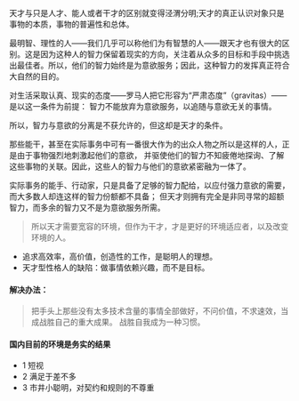 天才与只是人才、能人或者干才的区别就变得泾渭分明;天才的真正认识对象只是事物的本质，事物的普遍性和总体。

最明智、理性的人——我们几乎可以称他们为有智慧的人——跟天才也有很大的区别。这是因为这种人的智力保留着现实的方向，关注着从众多的目标和手段中挑选出最佳者。所以，他们的智力始终是为意欲服务；因此，这种智力的发挥真正符合大自然的目的。

对生活采取认真、现实的态度——罗马人把它形容为“严肃态度”（gravitas）——是以这一条件为前提：
智力不能放弃为意欲服务，以追随与意欲无关的事情。

所以，智力与意欲的分离是不获允许的，但这却是天才的条件。

那些能干，甚至在实际事务中可有一番很大作为的出众人物之所以是这样的人，正是由于事物强烈地刺激起他们的意欲，
并驱使他们的智力不知疲倦地探询、了解这些事物的关联。因此，这些人的智力与他们的意欲紧密融为一体了。

实际事务的能手、行动家，只是具备了足够的智力配给，以应付强力意欲的需要，而大多数人却连这样的智力份额都不具备；
但天才则拥有完全是非同寻常的超额智力，而多余的智力又不是为意欲服务所需。


> 所以天才需要宽容的环境，但作为干才，才是更好的环境适应者，以及改变环境的人。


+ 追求高效率，高价值，创造性的工作，是聪明人的理想。
+ 天才型性格人的缺陷：做事情依赖兴趣，而不是目标。

#### 解决办法：
> 把手头上那些没有太多技术含量的事情全部做好，不问价值，不求速效，当成战胜自己的重大成果。
> 战胜自我成为一种习惯。



#### 国内目前的环境是务实的结果
+ 1 短视
+ 2 满足于差不多
+ 3 市井小聪明，对契约和规则的不尊重
